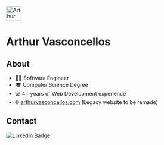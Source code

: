 <!--- <img src="" alt="Arthur Vasconcellos Banner" /> -->

<img src="https://arthurvasconcellos.com/img/av-logo.png" alt="Arthur Vasconcellos Website" width="40" />

# Arthur Vasconcellos

<!--- [![Website Badge](https://img.shields.io/badge/-arthurvasconcellos.com-0f2027?style=flat-square&logo=xxxxxxx&logoColor=white&link=https://arthurvasconcellos.com/)](https://arthurvasconcellos.com/) -->

## About

- 👨‍💻 Software Engineer
- 🎓 Computer Science Degree
- 💻 4+ years of Web Development experience
- 🌐 <a href="https://arthurvasconcellos.com/" target="_blank">arthurvasconcellos.com</a> (Legacy website to be remade)

<!-- ## Main Tech Stack

<img align="left" height="50" src="./images/javascript.svg" alt="JavaScript" />
<img align="left" height="50" src="./images/typescript.svg" alt="TypeScript" />
<img align="left" height="50" src="./images/nodejs.svg" alt="Node.js" />
<img align="left" height="50" src="./images/reactjs.svg" alt="React" />

<br />
<br />

## Other skills

<img align="left" height="35" src="./images/next.png" />
<img align="left" height="35" src="./images/nest.svg" />
<img align="left" height="35" src="./images/express.svg" />
<img align="left" height="35" src="./images/docker.svg" />
<img align="left" height="35" src="./images/aws.svg" />
<img align="left" height="35" src="./images/serverless.svg" />
<img align="left" height="35" src="./images/kubernetes.svg" />
<img align="left" height="35" src="./images/mongodb.svg" />
<img align="left" height="35" src="./images/mysql.svg" />
<img align="left" height="35" src="./images/postgres.svg" />
<img align="left" height="35" src="./images/html5.svg" />
<img align="left" height="35" src="./images/css3.svg" />
<img align="left" height="35" src="./images/sass.svg" />
<img align="left" height="35" src="./images/bootstrap.svg" />

<br />
<br /> -->

## Contact

[![Linkedin Badge](https://img.shields.io/badge/-Arthur%20Vasconcellos-0077B5?style=flat-square&logo=Linkedin&logoColor=white&link=https://www.linkedin.com/in/arthursvpb/)](https://www.linkedin.com/in/arthursvpb/)
<!-- [![E-mail Badge](https://img.shields.io/badge/-contato@arthurvasconcellos.com-D44638?style=flat-square&logo=Gmail&logoColor=white&link=mailto:contato@arthurvasconcellos.com)](mailto:contato@arthurvasconcellos.com) -->
